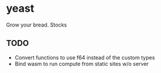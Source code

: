 # yeast
Grow your bread. Stocks


## TODO
- Convert functions to use f64 instead of the custom types
- Bind wasm to run compute from static sites w/o server